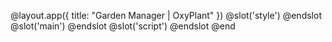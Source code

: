 @layout.app({ title: "Garden Manager | OxyPlant" })
  @slot('style')
  @endslot
  @slot('main')
  @endslot
  @slot('script')
  @endslot
@end
